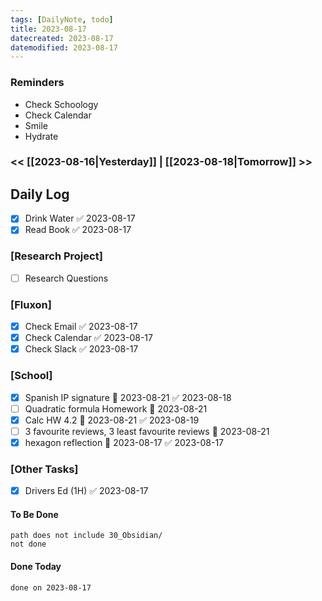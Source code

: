 ```yaml
---
tags: [DailyNote, todo]
title: 2023-08-17
datecreated: 2023-08-17
datemodified: 2023-08-17
---
```


### Reminders
- Check Schoology
- Check Calendar
- Smile
- Hydrate

### << [[2023-08-16|Yesterday]] | [[2023-08-18|Tomorrow]] >>

## Daily Log

- [x] Drink Water ✅ 2023-08-17
- [x] Read Book ✅ 2023-08-17

### [Research Project]

 - [ ] Research Questions

### [Fluxon]

- [x] Check Email ✅ 2023-08-17
- [x] Check Calendar ✅ 2023-08-17
- [x] Check Slack ✅ 2023-08-17

### [School]

- [x] Spanish IP signature 📅 2023-08-21 ✅ 2023-08-18
- [ ] Quadratic formula Homework 📅 2023-08-21 
- [x] Calc HW 4.2 📅 2023-08-21 ✅ 2023-08-19
- [ ] 3 favourite reviews, 3 least favourite reviews 📅 2023-08-21 
- [x] hexagon reflection 📅 2023-08-17 ✅ 2023-08-17

### [Other Tasks]

- [x] Drivers Ed (1H) ✅ 2023-08-17

#### To Be Done

```tasks
path does not include 30_Obsidian/
not done
```

#### Done Today

```tasks
done on 2023-08-17
```